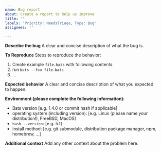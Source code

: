 ```yaml
---
name: Bug report
about: Create a report to help us improve
title: ''
labels: 'Priority: NeedsTriage, Type: Bug'
assignees: ''

---
```


**Describe the bug**
A clear and concise description of what the bug is.

**To Reproduce**
Steps to reproduce the behavior:

1. Create example `file.bats` with following contents
2. run `bats --foo file.bats`
3. ...

**Expected behavior**
A clear and concise description of what you expected to happen.

**Environment (please complete the following information):**
 - Bats version [e.g. 1.4.0 or commit hash if applicable]
 - operating system (including version): [e.g. Linux (please name your distribution!), FreeBSD, MacOS]
 - `bash --version`: [e.g. 5.1]
 - Install method: [e.g. git submodule, distribution package manager, npm, homebrew, ...]

**Additional context**
Add any other context about the problem here.
